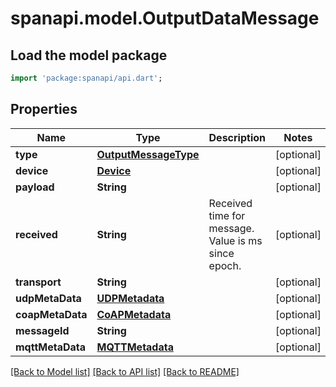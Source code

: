 # spanapi.model.OutputDataMessage

## Load the model package
```dart
import 'package:spanapi/api.dart';
```

## Properties
Name | Type | Description | Notes
------------ | ------------- | ------------- | -------------
**type** | [**OutputMessageType**](OutputMessageType.md) |  | [optional] 
**device** | [**Device**](Device.md) |  | [optional] 
**payload** | **String** |  | [optional] 
**received** | **String** | Received time for message. Value is ms since epoch. | [optional] 
**transport** | **String** |  | [optional] 
**udpMetaData** | [**UDPMetadata**](UDPMetadata.md) |  | [optional] 
**coapMetaData** | [**CoAPMetadata**](CoAPMetadata.md) |  | [optional] 
**messageId** | **String** |  | [optional] 
**mqttMetaData** | [**MQTTMetadata**](MQTTMetadata.md) |  | [optional] 

[[Back to Model list]](../README.md#documentation-for-models) [[Back to API list]](../README.md#documentation-for-api-endpoints) [[Back to README]](../README.md)



